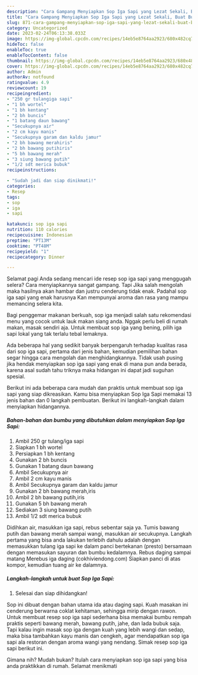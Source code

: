 ```yaml
---
description: "Cara Gampang Menyiapkan Sop Iga Sapi yang Lezat Sekali, Buat Buka Puasa Menggugah Selera"
title: "Cara Gampang Menyiapkan Sop Iga Sapi yang Lezat Sekali, Buat Buka Puasa Menggugah Selera"
slug: 871-cara-gampang-menyiapkan-sop-iga-sapi-yang-lezat-sekali-buat-buka-puasa-menggugah-selera
category: Uncategorized
date: 2023-02-24T06:13:38.033Z
image: https://img-global.cpcdn.com/recipes/14eb5e8764aa2923/680x482cq70/sop-iga-sapi-foto-resep-utama.jpg
hideToc: false
enableToc: true
enableTocContent: false
thumbnail: https://img-global.cpcdn.com/recipes/14eb5e8764aa2923/680x482cq70/sop-iga-sapi-foto-resep-utama.jpg
cover: https://img-global.cpcdn.com/recipes/14eb5e8764aa2923/680x482cq70/sop-iga-sapi-foto-resep-utama.jpg
author: Admin
authorAv: notfound
ratingvalue: 4.9
reviewcount: 19
recipeingredient:
- "250 gr tulangiga sapi"
- "1 bh wortel"
- "1 bh kentang"
- "2 bh buncis"
- "1 batang daun bawang"
- "Secukupnya air"
- "2 cm kayu manis"
- "Secukupnya garam dan kaldu jamur"
- "2 bh bawang merahiris"
- "2 bh bawang putihiris"
- "5 bh bawang merah"
- "3 siung bawang putih"
- "1/2 sdt merica bubuk"
recipeinstructions:

- "Sudah jadi dan siap dinikmati!"
categories:
- Resep
tags:
- sop
- iga
- sapi

katakunci: sop iga sapi 
nutrition: 110 calories
recipecuisine: Indonesian
preptime: "PT13M"
cooktime: "PT48M"
recipeyield: "1"
recipecategory: Dinner

---
```



Selamat pagi Anda sedang mencari ide resep sop iga sapi yang menggugah selera? Cara menyiapkannya sangat gampang. Tapi Jika salah mengolah maka hasilnya akan hambar dan justru cenderung tidak enak. Padahal sop iga sapi yang enak harusnya Kan mempunyai aroma dan rasa yang mampu memancing selera kita.


Bagi penggemar makanan berkuah, sop iga menjadi salah satu rekomendasi menu yang cocok untuk lauk makan siang anda. Nggak perlu beli di rumah makan, masak sendiri aja. Untuk membuat sop iga yang bening, pilih iga sapi lokal yang tak terlalu tebal lemaknya.

Ada beberapa hal yang sedikit banyak berpengaruh terhadap kualitas rasa dari sop iga sapi, pertama dari jenis bahan, kemudian pemilihan bahan segar hingga cara mengolah dan menghidangkannya. Tidak usah pusing jika hendak menyiapkan sop iga sapi yang enak di mana pun anda berada, karena asal sudah tahu triknya maka hidangan ini dapat jadi suguhan spesial.


Berikut ini ada beberapa cara mudah dan praktis untuk membuat sop iga sapi yang siap dikreasikan. Kamu bisa menyiapkan Sop Iga Sapi memakai 13 jenis bahan dan 0 langkah pembuatan. Berikut ini langkah-langkah dalam menyiapkan hidangannya.

<!--inarticleads1-->

##### Bahan-bahan dan bumbu yang dibutuhkan dalam menyiapkan Sop Iga Sapi:

1. Ambil 250 gr tulang/iga sapi
1. Siapkan 1 bh wortel
1. Persiapkan 1 bh kentang
1. Gunakan 2 bh buncis
1. Gunakan 1 batang daun bawang
1. Ambil Secukupnya air
1. Ambil 2 cm kayu manis
1. Ambil Secukupnya garam dan kaldu jamur
1. Gunakan 2 bh bawang merah,iris
1. Ambil 2 bh bawang putih,iris
1. Gunakan 5 bh bawang merah
1. Sediakan 3 siung bawang putih
1. Ambil 1/2 sdt merica bubuk


Didihkan air, masukkan iga sapi, rebus sebentar saja ya. Tumis bawang putih dan bawang merah sampai wangi, masukkan air secukupnya. Langkah pertama yang bisa anda lakukan terlebih dahulu adalah dengan memasukkan tulang iga sapi ke dalam panci bertekanan (presto) bersamaan dengan memasukan sayuran dan bumbu kedalamnya. Rebus daging sampai matang Merebus iga daging (cokhiviendong.com) Siapkan panci di atas kompor, kemudian tuang air ke dalamnya. 

<!--inarticleads2-->

##### Langkah-langkah untuk buat Sop Iga Sapi:


1. Selesai dan siap dihidangkan!

Sop ini dibuat dengan bahan utama ida atau daging sapi. Kuah masakan ini cenderung berwarna coklat kehitaman, sehingga mirip dengan rawon. Untuk membuat resep sop iga sapi sederhana bisa memakai bumbu rempah praktis seperti bawang merah, bawang putih, jahe, dan lada bubuk saja. Tapi kalau ingin masak sop iga dengan kuah yang lebih wangi dan sedap, maka bisa tambahkan kayu manis dan cengkeh, agar mendapatkan sop iga sapi ala restoran dengan aroma wangi yang nendang. Simak resep sop iga sapi berikut ini. 

Gimana nih? Mudah bukan? Itulah cara menyiapkan sop iga sapi yang bisa anda praktikkan di rumah. Selamat menikmati
